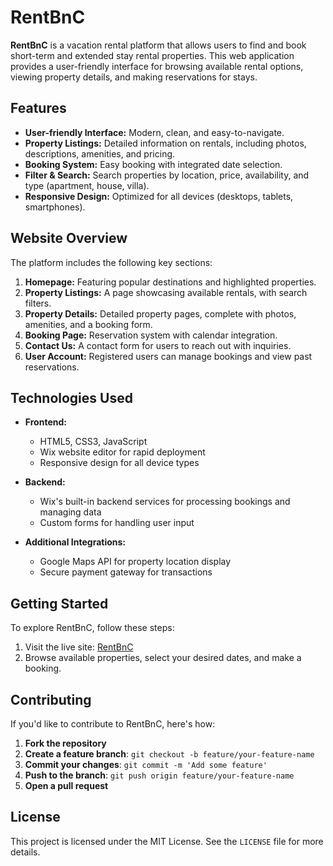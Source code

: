 # RentBnC

**RentBnC** is a vacation rental platform that allows users to find and book short-term and extended stay rental properties. This web application provides a user-friendly interface for browsing available rental options, viewing property details, and making reservations for stays.

## Features

- **User-friendly Interface:** Modern, clean, and easy-to-navigate.
- **Property Listings:** Detailed information on rentals, including photos, descriptions, amenities, and pricing.
- **Booking System:** Easy booking with integrated date selection.
- **Filter & Search:** Search properties by location, price, availability, and type (apartment, house, villa).
- **Responsive Design:** Optimized for all devices (desktops, tablets, smartphones).

## Website Overview

The platform includes the following key sections:

1. **Homepage:** Featuring popular destinations and highlighted properties.
2. **Property Listings:** A page showcasing available rentals, with search filters.
3. **Property Details:** Detailed property pages, complete with photos, amenities, and a booking form.
4. **Booking Page:** Reservation system with calendar integration.
5. **Contact Us:** A contact form for users to reach out with inquiries.
6. **User Account:** Registered users can manage bookings and view past reservations.

## Technologies Used

- **Frontend:**
  - HTML5, CSS3, JavaScript
  - Wix website editor for rapid deployment
  - Responsive design for all device types

- **Backend:**
  - Wix's built-in backend services for processing bookings and managing data
  - Custom forms for handling user input

- **Additional Integrations:**
  - Google Maps API for property location display
  - Secure payment gateway for transactions

## Getting Started

To explore RentBnC, follow these steps:

1. Visit the live site: [RentBnC](https://shaleycoral.wixsite.com/rentbnc)
2. Browse available properties, select your desired dates, and make a booking.

## Contributing

If you'd like to contribute to RentBnC, here's how:

1. **Fork the repository**
2. **Create a feature branch**: `git checkout -b feature/your-feature-name`
3. **Commit your changes**: `git commit -m 'Add some feature'`
4. **Push to the branch**: `git push origin feature/your-feature-name`
5. **Open a pull request**

## License

This project is licensed under the MIT License. See the `LICENSE` file for more details.
